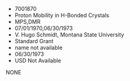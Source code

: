 * 7001870
* Proton Mobility in H-Bonded Crystals
* MPS,DMR
* 07/01/1970,06/30/1973
* V. Hugo Schmidt, Montana State University
* Standard Grant
*   name not available
* 06/30/1973
* USD Not Available

NONE